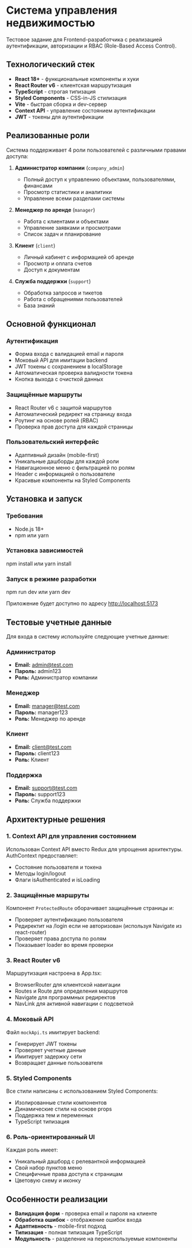 # Система управления недвижимостью

Тестовое задание для Frontend-разработчика с реализацией аутентификации, авторизации и RBAC (Role-Based Access Control).

## Технологический стек

- **React 18+** - функциональные компоненты и хуки
- **React Router v6** - клиентская маршрутизация
- **TypeScript** - строгая типизация
- **Styled Components** - CSS-in-JS стилизация
- **Vite** - быстрая сборка и dev-сервер
- **Context API** - управление состоянием аутентификации
- **JWT** - токены для аутентификации

## Реализованные роли

Система поддерживает 4 роли пользователей с различными правами доступа:

1. **Администратор компании** (`company_admin`)
	- Полный доступ к управлению объектами, пользователями, финансами
	- Просмотр статистики и аналитики
	- Управление всеми разделами системы

2. **Менеджер по аренде** (`manager`)
	- Работа с клиентами и объектами
	- Управление заявками и просмотрами
	- Список задач и планирование

3. **Клиент** (`client`)
	- Личный кабинет с информацией об аренде
	- Просмотр и оплата счетов
	- Доступ к документам

4. **Служба поддержки** (`support`)
	- Обработка запросов и тикетов
	- Работа с обращениями пользователей
	- База знаний

## Основной функционал

### Аутентификация
- Форма входа с валидацией email и пароля
- Моковый API для имитации backend
- JWT токены с сохранением в localStorage
- Автоматическая проверка валидности токена
- Кнопка выхода с очисткой данных

### Защищённые маршруты
- React Router v6 с защитой маршрутов
- Автоматический редирект на страницу входа
- Роутинг на основе ролей (RBAC)
- Проверка прав доступа для каждой страницы

### Пользовательский интерфейс
- Адаптивный дизайн (mobile-first)
- Уникальные дашборды для каждой роли
- Навигационное меню с фильтрацией по ролям
- Header с информацией о пользователе
- Красивые компоненты на Styled Components

## Установка и запуск

### Требования
- Node.js 18+
- npm или yarn

### Установка зависимостей

npm install
или
yarn install

### Запуск в режиме разработки

npm run dev
или
yarn dev

Приложение будет доступно по адресу [http://localhost:5173](http://localhost:5173)

## Тестовые учетные данные

Для входа в систему используйте следующие учетные данные:

### Администратор
- **Email:** admin@test.com
- **Пароль:** admin123
- **Роль:** Администратор компании

### Менеджер
- **Email:** manager@test.com
- **Пароль:** manager123
- **Роль:** Менеджер по аренде

### Клиент
- **Email:** client@test.com
- **Пароль:** client123
- **Роль:** Клиент

### Поддержка
- **Email:** support@test.com
- **Пароль:** support123
- **Роль:** Служба поддержки

## Архитектурные решения

### 1. Context API для управления состоянием
Использован Context API вместо Redux для упрощения архитектуры. AuthContext предоставляет:
- Состояние пользователя и токена
- Методы login/logout
- Флаги isAuthenticated и isLoading

### 2. Защищённые маршруты
Компонент `ProtectedRoute` оборачивает защищённые страницы и:
- Проверяет аутентификацию пользователя
- Редиректит на /login если не авторизован (используя Navigate из react-router)
- Проверяет права доступа по ролям
- Показывает loader во время проверки

### 3. React Router v6
Маршрутизация настроена в App.tsx:
- BrowserRouter для клиентской навигации
- Routes и Route для определения маршрутов
- Navigate для программных редиректов
- NavLink для активной навигации с подсветкой

### 4. Моковый API
Файл `mockApi.ts` имитирует backend:
- Генерирует JWT токены
- Проверяет учетные данные
- Имитирует задержку сети
- Возвращает данные пользователя

### 5. Styled Components
Все стили написаны с использованием Styled Components:
- Изолированные стили компонентов
- Динамические стили на основе props
- Поддержка тем и переменных
- TypeScript типизация

### 6. Роль-ориентированный UI
Каждая роль имеет:
- Уникальный дашборд с релевантной информацией
- Свой набор пунктов меню
- Специфичные права доступа к страницам
- Цветовую схему и иконку

## Особенности реализации

- **Валидация форм** - проверка email и пароля на клиенте
- **Обработка ошибок** - отображение ошибок входа
- **Адаптивность** - mobile-first подход
- **Типизация** - полная типизация TypeScript
- **Модульность** - разделение на переиспользуемые компоненты

